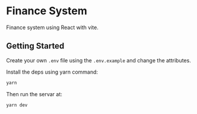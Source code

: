 # Finance System

Finance system using React with vite.

## Getting Started

Create your own `.env` file using the `.env.example` and change the attributes.

Install the deps using yarn command:

```bash
yarn
```

Then run the servar at:

```bash
yarn dev
```
